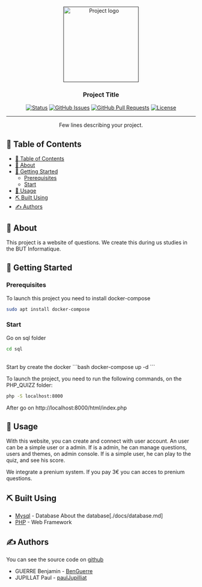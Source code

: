<p align="center">
  <a href="" rel="noopener">
 <img width=200px height=200px src="https://i.imgur.com/6wj0hh6.jpg" alt="Project logo"></a>
</p>

<h3 align="center">Project Title</h3>

<div align="center">

[![Status](https://img.shields.io/badge/status-active-success.svg)]()
[![GitHub Issues](https://img.shields.io/github/issues/kylelobo/The-Documentation-Compendium.svg)](https://github.com/kylelobo/The-Documentation-Compendium/issues)
[![GitHub Pull Requests](https://img.shields.io/github/issues-pr/kylelobo/The-Documentation-Compendium.svg)](https://github.com/kylelobo/The-Documentation-Compendium/pulls)
[![License](https://img.shields.io/badge/license-MIT-blue.svg)](/LICENSE)

</div>

---

<p align="center"> Few lines describing your project.
    <br> 
</p>

## 📝 Table of Contents

- [📝 Table of Contents](#-table-of-contents)
- [🧐 About ](#-about-)
- [🏁 Getting Started ](#-getting-started-)
  - [Prerequisites](#prerequisites)
  - [Start](#start)
- [🎈 Usage ](#-usage-)
- [⛏️ Built Using ](#️-built-using-)
- [✍️ Authors ](#️-authors-)

## 🧐 About <a name = "about"></a>

This project is a website of questions. We create this during us studies in the BUT Informatique.

## 🏁 Getting Started <a name = "getting_started"></a>

### Prerequisites

To launch this project you need to install docker-compose
```bash
sudo apt install docker-compose
```  

### Start
Go on sql folder
```bash
cd sql
```
  
<br>
Start by create the docker
```bash
docker-compose up -d
```

To launch the project, you need to run the following commands, on the PHP_QUIZZ folder:
```bash
php -S localhost:8000
```
After go on http://localhost:8000/html/index.php

## 🎈 Usage <a name="usage"></a>

With this website, you can create and connect with user account. An user can be a simple user or a admin. If is a admin, he can manage questions, users and themes, on admin console. If is a simple user, he can play to the quiz, and see his score.

We integrate a prenium system. If you pay 3€ you can acces to prenium questions.

## ⛏️ Built Using <a name = "built_using"></a>

- [Mysql](https://) - Database
  About the database[./docs/database.md]
- [PHP](https://expressjs.com/) - Web Framework

## ✍️ Authors <a name = "authors"></a>

You can see the source code on [github](https://github.com/paulJupilliat/PHP_QUIZ)

- GUERRE Benjamin - [BenGuerre](https://github.com/BenGuerre)
- JUPILLAT Paul - [paulJupilliat](https://github.com/paulJupilliat)
